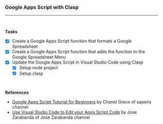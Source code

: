 ### **Google Apps Script with Clasp**


---
<br  />

**Tasks**
* [x] Create a Google Apps Script function that formats a Google Spreadsheet
* [x] Create a Google Apps Script function that adds the function to the Google Spreadsheet Menu
* [x] Update the Google Apps Script in Visual Studio Code using Clasp
    * [x] Setup node project
    * [x] Setup clasp

<br  />

**References**
* [Google Apps Script Tutorial for Beginners][Apps Script YouTube Link] by Chanel Greco of saperis channel
* [Use Visual Studio Code to Edit your Apps Script Code][Clasp YouTube Link] by Jose Zarabanda of Jose Zarabanda channel

<!-- Reusable and Invisible URL Definitions  -->
[Apps Script YouTube Link]: https://www.youtube.com/watch?v=Nd3DV_heK2Q
[Clasp YouTube Link]: https://www.youtube.com/watch?v=tWhXjVVLAYk